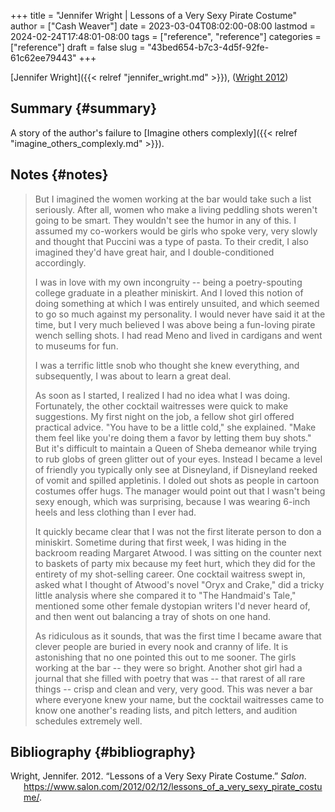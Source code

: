 +++
title = "Jennifer Wright | Lessons of a Very Sexy Pirate Costume"
author = ["Cash Weaver"]
date = 2023-03-04T08:02:00-08:00
lastmod = 2024-02-24T17:48:01-08:00
tags = ["reference", "reference"]
categories = ["reference"]
draft = false
slug = "43bed654-b7c3-4d5f-92fe-61c62ee79443"
+++

[Jennifer Wright]({{< relref "jennifer_wright.md" >}}), (<a href="#citeproc_bib_item_1">Wright 2012</a>)


## Summary {#summary}

A story of the author's failure to [Imagine others complexly]({{< relref "imagine_others_complexly.md" >}}).


## Notes {#notes}

> But I imagined the women working at the bar would take such a list seriously. After all, women who make a living peddling shots weren't going to be smart. They wouldn't see the humor in any of this. I assumed my co-workers would be girls who spoke very, very slowly and thought that Puccini was a type of pasta. To their credit, I also imagined they'd have great hair, and I double-conditioned accordingly.
>
> I was in love with my own incongruity -- being a poetry-spouting college graduate in a pleather miniskirt. And I loved this notion of doing something at which I was entirely unsuited, and which seemed to go so much against my personality. I would never have said it at the time, but I very much believed I was above being a fun-loving pirate wench selling shots. I had read Meno and lived in cardigans and went to museums for fun.
>
> I was a terrific little snob who thought she knew everything, and subsequently, I was about to learn a great deal.
>
> As soon as I started, I realized I had no idea what I was doing. Fortunately, the other cocktail waitresses were quick to make suggestions. My first night on the job, a fellow shot girl offered practical advice. "You have to be a little cold," she explained. "Make them feel like you're doing them a favor by letting them buy shots." But it's difficult to maintain a Queen of Sheba demeanor while trying to rub globs of green glitter out of your eyes. Instead I became a level of friendly you typically only see at Disneyland, if Disneyland reeked of vomit and spilled appletinis. I doled out shots as people in cartoon costumes offer hugs. The manager would point out that I wasn't being sexy enough, which was surprising, because I was wearing 6-inch heels and less clothing than I ever had.
>
> It quickly became clear that I was not the first literate person to don a miniskirt. Sometime during that first week, I was hiding in the backroom reading Margaret Atwood. I was sitting on the counter next to baskets of party mix because my feet hurt, which they did for the entirety of my shot-selling career. One cocktail waitress swept in, asked what I thought of Atwood's novel "Oryx and Crake," did a tricky little analysis where she compared it to "The Handmaid's Tale," mentioned some other female dystopian writers I'd never heard of, and then went out balancing a tray of shots on one hand.
>
> As ridiculous as it sounds, that was the first time I became aware that clever people are buried in every nook and cranny of life. It is astonishing that no one pointed this out to me sooner. The girls working at the bar -- they were so bright. Another shot girl had a journal that she filled with poetry that was -- that rarest of all rare things -- crisp and clean and very, very good. This was never a bar where everyone knew your name, but the cocktail waitresses came to know one another's reading lists, and pitch letters, and audition schedules extremely well.


## Bibliography {#bibliography}

<style>.csl-entry{text-indent: -1.5em; margin-left: 1.5em;}</style><div class="csl-bib-body">
  <div class="csl-entry"><a id="citeproc_bib_item_1"></a>Wright, Jennifer. 2012. “Lessons of a Very Sexy Pirate Costume.” <i>Salon</i>. <a href="https://www.salon.com/2012/02/12/lessons_of_a_very_sexy_pirate_costume/">https://www.salon.com/2012/02/12/lessons_of_a_very_sexy_pirate_costume/</a>.</div>
</div>
